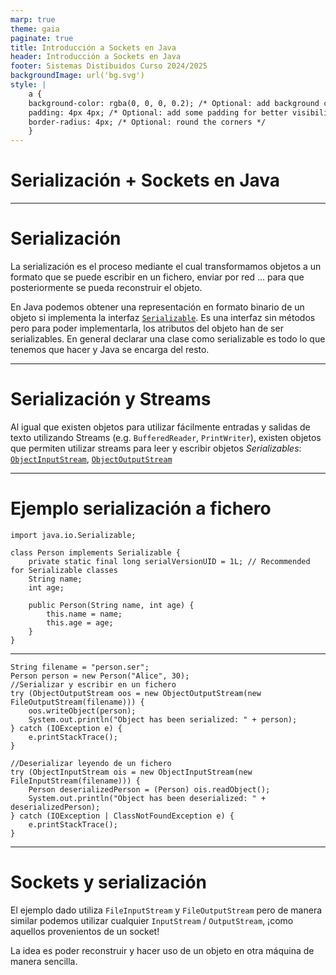```yaml
---
marp: true
theme: gaia
paginate: true
title: Introducción a Sockets en Java
header: Introducción a Sockets en Java
footer: Sistemas Distibuidos Curso 2024/2025
backgroundImage: url('bg.svg')
style: |
    a {
    background-color: rgba(0, 0, 0, 0.2); /* Optional: add background color */
    padding: 4px 4px; /* Optional: add some padding for better visibility */
    border-radius: 4px; /* Optional: round the corners */
    }
---
```

<!--_class: lead-->

# Serialización + Sockets en Java

-----------------------------------------

# Serialización

La serialización es el proceso mediante el cual transformamos objetos a un formato que se puede escribir en un fichero, enviar por red ... para que posteriormente se pueda reconstruir el objeto.

En Java podemos obtener una representación en formato binario de un objeto si implementa la interfaz [`Serializable`](https://docs.oracle.com/javase/8/docs/api/java/io/Serializable.html). Es una interfaz sin métodos pero para poder implementarla, los atributos del objeto han de ser serializables. En general declarar una clase como serializable es todo lo que tenemos que hacer y Java se encarga del resto.

--------------------

# Serialización y Streams

Al igual que existen objetos para utilizar fácilmente entradas y salidas de texto utilizando Streams (e.g. `BufferedReader`, `PrintWriter`), existen objetos que permiten utilizar streams para leer y escribir objetos *Serializables*: [`ObjectInputStream`](https://docs.oracle.com/javase/8/docs/api/java/io/ObjectInputStream.html), [`ObjectOutputStream`](https://docs.oracle.com/javase/8/docs/api/java/io/ObjectOutputStream.html)

-----------------------
# Ejemplo serialización a fichero

```
import java.io.Serializable;

class Person implements Serializable {
    private static final long serialVersionUID = 1L; // Recommended for Serializable classes
    String name;
    int age;

    public Person(String name, int age) {
        this.name = name;
        this.age = age;
    }
}
```
-----------------------

```
String filename = "person.ser";
Person person = new Person("Alice", 30);
//Serializar y escribir en un fichero
try (ObjectOutputStream oos = new ObjectOutputStream(new FileOutputStream(filename))) {
    oos.writeObject(person);
    System.out.println("Object has been serialized: " + person);
} catch (IOException e) {
    e.printStackTrace();
}

//Deserializar leyendo de un fichero
try (ObjectInputStream ois = new ObjectInputStream(new FileInputStream(filename))) {
    Person deserializedPerson = (Person) ois.readObject();
    System.out.println("Object has been deserialized: " + deserializedPerson);
} catch (IOException | ClassNotFoundException e) {
    e.printStackTrace();
}
```

----------------------------------------------------------------------------

# Sockets y serialización

El ejemplo dado utiliza `FileInputStream` y `FileOutputStream` pero de manera similar podemos utilizar cualquier `InputStream` / `OutputStream`, ¡como aquellos provenientos de un socket!

La idea es poder reconstruir y hacer uso de un objeto en otra máquina de manera sencilla.
